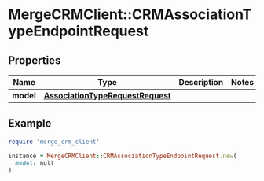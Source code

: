 # MergeCRMClient::CRMAssociationTypeEndpointRequest

## Properties

| Name | Type | Description | Notes |
| ---- | ---- | ----------- | ----- |
| **model** | [**AssociationTypeRequestRequest**](AssociationTypeRequestRequest.md) |  |  |

## Example

```ruby
require 'merge_crm_client'

instance = MergeCRMClient::CRMAssociationTypeEndpointRequest.new(
  model: null
)
```

